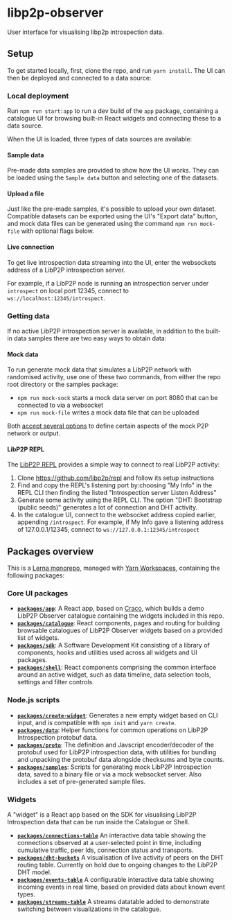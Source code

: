 # libp2p-observer

User interface for visualising libp2p introspection data.

## Setup

To get started locally, first, clone the repo, and run `yarn install`. The UI can then be deployed and connected to a data source:

### Local deployment

Run `npm run start:app` to run a dev build of the `app` package, containing a catalogue UI for browsing built-in React widgets and connecting these to a data source.

When the UI is loaded, three types of data sources are available:

#### Sample data

Pre-made data samples are provided to show how the UI works. They can be loaded using the `Sample data` button and selecting one of the datasets.

#### Upload a file

Just like the pre-made samples, it's possible to upload your own dataset. Compatible datasets can be exported using the UI's "Export data" button, and mock data files can be generated using the command `npm run mock-file` with optional flags below.

#### Live connection

To get live introspection data streaming into the UI, enter the websockets address of a LibP2P introspection server.

For example, if a LibP2P node is running an introspection server under `introspect` on local port 12345, connect to `ws://localhost:12345/introspect`.

### Getting data

If no active LibP2P introspection server is available, in addition to the built-in data samples there are two easy ways to obtain data:

#### Mock data

To run generate mock data that simulates a LibP2P network with randomised activity, use one of these two commands, from either the repo root directory or the samples package: 

- `npm run mock-sock` starts a mock data server on port 8080 that can be connected to via a websocket 
- `npm run mock-file` writes a mock data file that can be uploaded

Both [accept several options](packages/samples/readme.md) to define certain aspects of the mock P2P network or output.

#### LibP2P REPL

The [LibP2P REPL](https://github.com/libp2p/repl) provides a simple way to connect to real LibP2P activity:

 1. Clone https://github.com/libp2p/repl and follow its setup instructions
 2. Find and copy the REPL's listening port by:choosing "My Info" in the REPL CLI then finding the listed "Introspection server Listen Address"
 3. Generate some activity using the REPL CLI. The option "DHT: Bootstrap (public seeds)" generates a lot of connection and DHT activity.
 4. In the catalogue UI, connect to the websocket address copied earlier, appending `/introspect`. For example, if My Info gave a listening address of 127.0.0.1/12345, connect to `ws://127.0.0.1:12345/introspect`

## Packages overview

This is a [Lerna monorepo](https://github.com/lerna/lerna), managed with [Yarn Workspaces](https://yarnpkg.com/lang/en/docs/workspaces/), containing the following packages:

### Core UI packages

- [**`packages/app`**](packages/app): A React app, based on [Craco](https://github.com/gsoft-inc/craco), which builds a demo LibP2P Observer catalogue containing the widgets included in this repo.
- [**`packages/catalogue`**](packages/catalogue): React components, pages and routing for building browsable catalogues of LibP2P Observer widgets based on a provided list of widgets.
- [**`packages/sdk`**](packages/sdk): A Software Development Kit consisting of a library of components, hooks and utilities used across all widgets and UI packages.
- [**`packages/shell`**](packages/shell): React components comprising the common interface around an active widget, such as data timeline, data selection tools, settings and filter controls.

### Node.js scripts

- [**`packages/create-widget`**](packages/create-widget): Generates a new empty widget based on CLI input, and is compatible with `npm init` and `yarn create`. 
- [**`packages/data`**](packages/data): Helper functions for common operations on LibP2P Introspection protobuf data. 
- [**`packages/proto`**](packages/proto): The definition and Javscript encoder/decoder of the protobuf used for LibP2P introspection data, with utilities for bundling and unpacking the protobuf data alongside checksums and byte counts. 
- [**`packages/samples`**](packages/samples): Scripts for generating mock LibP2P Introspection data, saved to a binary file or via a mock websocket server. Also includes a set of pre-generated sample files. 

### Widgets

A "widget" is a React app based on the SDK for visualising LibP2P Introspection data that can be run inside the Catalogue or Shell.

- [**`packages/connections-table`**](packages/connections-table) An interactive data table showing the connections observed at a user-selected point in time, including cumulative traffic, peer Ids, connection status and transports.
- [**`packages/dht-buckets`**](packages/events-table) A visualisation of live activity of peers on the DHT routing table. Currently on hold due to ongoing changes to the LibP2P DHT model.
- [**`packages/events-table`**](packages/events-table) A configurable interactive data table showing incoming events in real time, based on provided data about known event types.
- [**`packages/streams-table`**](packages/streams-table) A streams datatable added to demonstrate switching between visualizations in the catalogue.
